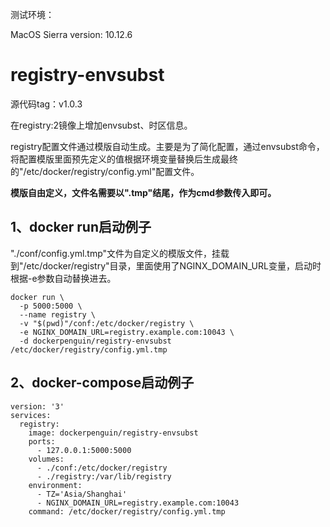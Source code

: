 测试环境：

MacOS Sierra version: 10.12.6


# registry-envsubst

源代码tag：v1.0.3

在registry:2镜像上增加envsubst、时区信息。

registry配置文件通过模版自动生成。主要是为了简化配置，通过envsubst命令，将配置模版里面预先定义的值根据环境变量替换后生成最终的"/etc/docker/registry/config.yml"配置文件。

**模版自由定义，文件名需要以".tmp"结尾，作为cmd参数传入即可。**


## 1、docker run启动例子

"./conf/config.yml.tmp"文件为自定义的模版文件，挂载到"/etc/docker/registry"目录，里面使用了NGINX_DOMAIN_URL变量，启动时根据-e参数自动替换进去。
```
docker run \
  -p 5000:5000 \
  --name registry \
  -v "$(pwd)"/conf:/etc/docker/registry \
  -e NGINX_DOMAIN_URL=registry.example.com:10043 \
  -d dockerpenguin/registry-envsubst /etc/docker/registry/config.yml.tmp
```

## 2、docker-compose启动例子

```
version: '3'
services:
  registry:
    image: dockerpenguin/registry-envsubst 
    ports:
      - 127.0.0.1:5000:5000
    volumes:
      - ./conf:/etc/docker/registry
      - ./registry:/var/lib/registry
    environment:
      - TZ='Asia/Shanghai'
      - NGINX_DOMAIN_URL=registry.example.com:10043
    command: /etc/docker/registry/config.yml.tmp

```




